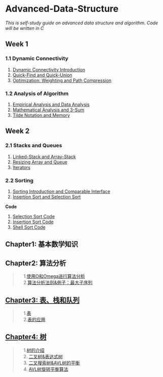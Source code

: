 # Advanced-Data-Structure
*This is self-study guide on advanced data structure and algorithm. Code will be written in C*
## Week 1
### 1.1 Dynamic Connectivity
1. [Dynamic Connectivity Introduction](https://github.com/KingArthur0205/Advanced-Data-Structure/blob/main/Algorithms%20Part1/Week%201/Dynamic%20Connectivity/%E3%80%90DS%E3%80%91Day1.pdf)
2. [Quick-Find and Quick-Union](https://github.com/KingArthur0205/Advanced-Data-Structure/blob/main/Algorithms%20Part1/Week%201/Dynamic%20Connectivity/%E3%80%90DS%E3%80%91Day1(2).pdf)
3. [Optimization: Weighting and Path Compression](https://github.com/KingArthur0205/Advanced-Data-Structure/blob/main/Algorithms%20Part1/Week%201/Dynamic%20Connectivity/%E3%80%90DS%E3%80%91Day1(3).pdf)
### 1.2 Analysis of Algorithm
1. [Empirical Analysis and Data Analysis](https://github.com/KingArthur0205/Advanced-Data-Structure/blob/main/Algorithms%20Part1/Week%201/Analysis%20of%20Algorithms/%E3%80%90DS%E3%80%91Day2.pdf)
2. [Mathematical Analysis and 3-Sum](https://github.com/KingArthur0205/Advanced-Data-Structure/blob/main/Algorithms%20Part1/Week%201/Analysis%20of%20Algorithms/%E3%80%90DS%E3%80%91Day2(2).pdf)
3. [Tilde Notation and Memory](https://github.com/KingArthur0205/Advanced-Data-Structure/blob/main/Algorithms%20Part1/Week%201/Analysis%20of%20Algorithms/%E3%80%90DS%E3%80%91Day3.pdf)
## Week 2
### 2.1 Stacks and Queues
1. [Linked-Stack and Array-Stack](https://github.com/KingArthur0205/Advanced-Data-Structure/blob/main/Algorithms%20Part1/Week%202/Stacks%20and%20Queues/%E3%80%90DS%E3%80%91Day4.pdf)
2. [Resizing Array and Queue](https://github.com/KingArthur0205/Advanced-Data-Structure/blob/main/Algorithms%20Part1/Week%202/Stacks%20and%20Queues/%E3%80%90DS%E3%80%91Day4(2).pdf)
3. [Iterators](https://github.com/KingArthur0205/Advanced-Data-Structure/blob/main/Algorithms%20Part1/Week%202/Stacks%20and%20Queues/%E3%80%90DS%E3%80%91Day5.pdf)
### 2.2 Sorting
1. [Sorting Introduction and Comparable Interface](https://github.com/KingArthur0205/Advanced-Data-Structure/blob/main/Algorithms%20Part1/Week%202/Sorting/%E3%80%90DS%E3%80%91Day6.pdf)
2. [Insertion Sort and Selection Sort](https://github.com/KingArthur0205/Advanced-Data-Structure/blob/main/Algorithms%20Part1/Week%202/Sorting/%E3%80%90DS%E3%80%91Day6(2).pdf)

**Code**
1. [Selection Sort Code](https://github.com/KingArthur0205/Advanced-Data-Structure/blob/main/Algorithms%20Part1/Week%202/Sorting/Code/Selection.java)
2. [Insertion Sort Code](https://github.com/KingArthur0205/Advanced-Data-Structure/blob/main/Algorithms%20Part1/Week%202/Sorting/Code/Insertion.java)
3. [Shell Sort Code](https://github.com/KingArthur0205/Advanced-Data-Structure/blob/main/Algorithms%20Part1/Week%202/Sorting/Code/Shell.java)

## Chapter1: 基本数学知识
## Chapter2: 算法分析 <br>
> &emsp; 1.[使用O和Omega进行算法分析](https://github.com/KingArthur0205/Advanced-Data-Structure/blob/main/%E6%95%B0%E6%8D%AE%E7%BB%93%E6%9E%84%E4%B8%8E%E7%AE%97%E6%B3%95%E5%88%86%E6%9E%90_C%E8%AF%AD%E8%A8%80%E6%8F%8F%E8%BF%B0/Ch2%20%E7%AE%97%E6%B3%95%E5%88%86%E6%9E%90/%E3%80%90%E6%95%B0%E6%8D%AE%E7%BB%93%E6%9E%84%E3%80%91Day1.pdf) <br>
> &emsp; 2.[算法分析法则&例子：最大子序列](https://github.com/KingArthur0205/Advanced-Data-Structure/blob/main/%E6%95%B0%E6%8D%AE%E7%BB%93%E6%9E%84%E4%B8%8E%E7%AE%97%E6%B3%95%E5%88%86%E6%9E%90_C%E8%AF%AD%E8%A8%80%E6%8F%8F%E8%BF%B0/Ch2%20%E7%AE%97%E6%B3%95%E5%88%86%E6%9E%90/%E3%80%90%E6%95%B0%E6%8D%AE%E7%BB%93%E6%9E%84%E3%80%91Day2.pdf)
## [Chapter3: 表、栈和队列](https://github.com/KingArthur0205/Advanced-Data-Structure/tree/main/%E6%95%B0%E6%8D%AE%E7%BB%93%E6%9E%84%E4%B8%8E%E7%AE%97%E6%B3%95%E5%88%86%E6%9E%90_C%E8%AF%AD%E8%A8%80%E6%8F%8F%E8%BF%B0/Ch3%20%E8%A1%A8%E3%80%81%E6%A0%88%E3%80%81%E9%98%9F%E5%88%97/Code/LinkedList) <br>
> &emsp; 1.[表](https://github.com/KingArthur0205/Advanced-Data-Structure/blob/main/%E6%95%B0%E6%8D%AE%E7%BB%93%E6%9E%84%E4%B8%8E%E7%AE%97%E6%B3%95%E5%88%86%E6%9E%90_C%E8%AF%AD%E8%A8%80%E6%8F%8F%E8%BF%B0/Ch3%20%E8%A1%A8%E3%80%81%E6%A0%88%E3%80%81%E9%98%9F%E5%88%97/%E8%A1%A8/%E3%80%90%E6%95%B0%E6%8D%AE%E7%BB%93%E6%9E%84%E3%80%91Day3.pdf) <br>
> &emsp; 2.[表的应用](https://github.com/KingArthur0205/Advanced-Data-Structure/blob/main/%E6%95%B0%E6%8D%AE%E7%BB%93%E6%9E%84%E4%B8%8E%E7%AE%97%E6%B3%95%E5%88%86%E6%9E%90_C%E8%AF%AD%E8%A8%80%E6%8F%8F%E8%BF%B0/Ch3%20%E8%A1%A8%E3%80%81%E6%A0%88%E3%80%81%E9%98%9F%E5%88%97/%E3%80%90%E6%95%B0%E6%8D%AE%E7%BB%93%E6%9E%84%E3%80%91Day4.pdf)
## [Chapter4: 树](https://github.com/KingArthur0205/Advanced-Data-Structure/tree/main/%E6%95%B0%E6%8D%AE%E7%BB%93%E6%9E%84%E4%B8%8E%E7%AE%97%E6%B3%95%E5%88%86%E6%9E%90_C%E8%AF%AD%E8%A8%80%E6%8F%8F%E8%BF%B0/Ch4%20%E6%A0%91/Code) <br>
> &emsp; 1.[树的介绍](https://github.com/KingArthur0205/Advanced-Data-Structure/blob/main/%E6%95%B0%E6%8D%AE%E7%BB%93%E6%9E%84%E4%B8%8E%E7%AE%97%E6%B3%95%E5%88%86%E6%9E%90_C%E8%AF%AD%E8%A8%80%E6%8F%8F%E8%BF%B0/Ch4%20%E6%A0%91/%E3%80%90%E6%95%B0%E6%8D%AE%E7%BB%93%E6%9E%84%E3%80%91Day4(2).pdf) <br>
> &emsp; 2. [二叉树&表达式树](https://github.com/KingArthur0205/Advanced-Data-Structure/blob/main/%E6%95%B0%E6%8D%AE%E7%BB%93%E6%9E%84%E4%B8%8E%E7%AE%97%E6%B3%95%E5%88%86%E6%9E%90_C%E8%AF%AD%E8%A8%80%E6%8F%8F%E8%BF%B0/Ch4%20%E6%A0%91/%E3%80%90%E6%95%B0%E6%8D%AE%E7%BB%93%E6%9E%84%E3%80%91Day5.pdf) <br>
> &emsp; 3. [二叉搜索树&AVL树的平衡](https://github.com/KingArthur0205/Advanced-Data-Structure/blob/main/%E6%95%B0%E6%8D%AE%E7%BB%93%E6%9E%84%E4%B8%8E%E7%AE%97%E6%B3%95%E5%88%86%E6%9E%90_C%E8%AF%AD%E8%A8%80%E6%8F%8F%E8%BF%B0/Ch4%20%E6%A0%91/%E3%80%90%E6%95%B0%E6%8D%AE%E7%BB%93%E6%9E%84%E3%80%91Day6.pdf) <br>
> &emsp; 4. [AVL树旋转平衡算法](https://github.com/KingArthur0205/Advanced-Data-Structure/blob/main/%E6%95%B0%E6%8D%AE%E7%BB%93%E6%9E%84%E4%B8%8E%E7%AE%97%E6%B3%95%E5%88%86%E6%9E%90_C%E8%AF%AD%E8%A8%80%E6%8F%8F%E8%BF%B0/Ch4%20%E6%A0%91/%E3%80%90%E6%95%B0%E6%8D%AE%E7%BB%93%E6%9E%84%E3%80%91Day7.pdf) <br>
